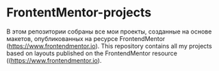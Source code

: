 # FrontentMentor-projects
 
В этом репозитории собраны все мои проекты, созданные на основе макетов, опубликованных на ресурсе FrontendMentor (https://www.frontendmentor.io).
This repository contains all my projects based on layouts published on the FrontendMentor resource ((https://www.frontendmentor.io).
